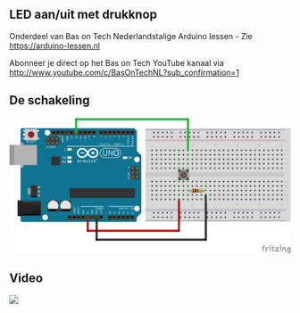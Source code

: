 ## LED aan/uit met drukknop
Onderdeel van Bas on Tech Nederlandstalige Arduino lessen - Zie https://arduino-lessen.nl

Abonneer je direct op het Bas on Tech YouTube kanaal via http://www.youtube.com/c/BasOnTechNL?sub_confirmation=1

## De schakeling
![alt text](./drukknop.png "schakel schema")

## Video
[![](http://img.youtube.com/vi/HKh-zfgpzGM/0.jpg)](https://www.youtube.com/watch?v=HKh-zfgpzGM "LED aan/uit met drukknop")